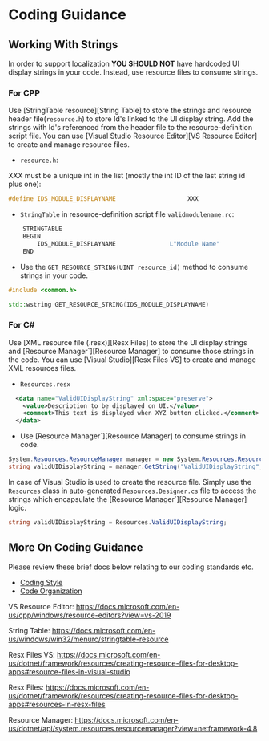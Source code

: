 # Coding Guidance

## Working With Strings

In order to support localization **YOU SHOULD NOT** have hardcoded UI display strings in your code. Instead, use resource files to consume strings. 

### For CPP

Use [StringTable resource][String Table] to store the strings and resource header file(`resource.h`) to store Id's linked to the UI display string. Add the strings with Id's referenced from the header file to the resource-definition script file. You can use [Visual Studio Resource Editor][VS Resource Editor] to create and manage resource files.

- `resource.h`:

XXX must be a unique int in the list (mostly the int ID of the last string id plus one):

```cpp
#define IDS_MODULE_DISPLAYNAME                    XXX
```

- `StringTable` in resource-definition script file `validmodulename.rc`:

```cpp
    STRINGTABLE
    BEGIN
        IDS_MODULE_DISPLAYNAME               L"Module Name"
    END
```

- Use the `GET_RESOURCE_STRING(UINT resource_id)` method to consume strings in your code.

```cpp
#include <common.h>

std::wstring GET_RESOURCE_STRING(IDS_MODULE_DISPLAYNAME)
```

### For C\#

Use [XML resource file (.resx)][Resx Files] to store the UI display strings and [Resource Manager`][Resource Manager] to consume those strings in the code. You can use [Visual Studio][Resx Files VS] to create and manage XML resources files.

- `Resources.resx`

```xml
  <data name="ValidUIDisplayString" xml:space="preserve">
    <value>Description to be displayed on UI.</value>
    <comment>This text is displayed when XYZ button clicked.</comment>
  </data>
```

- Use [Resource Manager`][Resource Manager] to consume strings in code.

```csharp
System.Resources.ResourceManager manager = new System.Resources.ResourceManager(baseName, assembly);
string validUIDisplayString = manager.GetString("ValidUIDisplayString", resourceCulture);
```

In case of Visual Studio is used to create the resource file. Simply use the `Resources` class in auto-generated `Resources.Designer.cs` file to access the strings which encapsulate the [Resource Manager`][Resource Manager] logic.

```csharp
string validUIDisplayString = Resources.ValidUIDisplayString;
```

## More On Coding Guidance

Please review these brief docs below relating to our coding standards etc.

- [Coding Style](./style.md)
- [Code Organization](./readme.md)

VS Resource Editor: <https://docs.microsoft.com/en-us/cpp/windows/resource-editors?view=vs-2019>

String Table: <https://docs.microsoft.com/en-us/windows/win32/menurc/stringtable-resource>

Resx Files VS: <https://docs.microsoft.com/en-us/dotnet/framework/resources/creating-resource-files-for-desktop-apps#resource-files-in-visual-studio>

Resx Files: <https://docs.microsoft.com/en-us/dotnet/framework/resources/creating-resource-files-for-desktop-apps#resources-in-resx-files>

Resource Manager: <https://docs.microsoft.com/en-us/dotnet/api/system.resources.resourcemanager?view=netframework-4.8>
